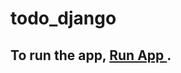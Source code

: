 # todo_django
## To run the app, <a target="new" href="https://todo13.herokuapp.com/">Run App </a>.
